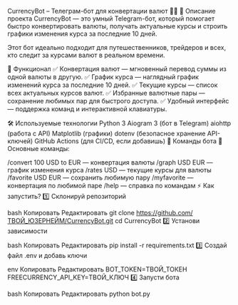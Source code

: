 CurrencyBot – Телеграм-бот для конвертации валют 💱🤖
📌 Описание проекта
CurrencyBot — это умный Telegram-бот, который помогает быстро конвертировать валюты, получать актуальные курсы и строить графики изменения курса за последние 10 дней.

Этот бот идеально подходит для путешественников, трейдеров и всех, кто следит за курсами валют в реальном времени.

🚀 Функционал
✅ Конвертация валют — мгновенный перевод суммы из одной валюты в другую.
✅ График курса — наглядный график изменений курса за последние 10 дней.
✅ Текущие курсы — список всех актуальных курсов валют.
✅ Избранные валютные пары — сохранение любимых пар для быстрого доступа.
✅ Удобный интерфейс — поддержка команд и интерактивной клавиатуры.

🛠 Используемые технологии
Python 3
Aiogram 3 (бот в Telegram)
aiohttp (работа с API)
Matplotlib (графики)
dotenv (безопасное хранение API-ключей)
GitHub Actions (для CI/CD, если добавишь)
🎯 Команды бота
💬 Основные команды:

/convert 100 USD to EUR — конвертация валюты
/graph USD EUR — график изменения курса
/rates USD — текущие курсы для валюты
/favorite USD EUR — сохранить любимую пару
/myfavorite — конвертация по любимой паре
/help — справка по командам
⚡ Как запустить?
1️⃣ Склонируй репозиторий

bash
Копировать
Редактировать
git clone https://github.com/ТВОЙ_ЮЗЕРНЕЙМ/CurrencyBot.git
cd CurrencyBot
2️⃣ Установи зависимости

bash
Копировать
Редактировать
pip install -r requirements.txt
3️⃣ Создай файл .env и добавь ключи

env
Копировать
Редактировать
BOT_TOKEN=ТВОЙ_ТОКЕН
FREECURRENCY_API_KEY=ТВОЙ_КЛЮЧ
4️⃣ Запусти бота

bash
Копировать
Редактировать
python bot.py
